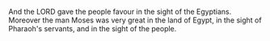 And the LORD gave the people favour in the sight of the Egyptians. Moreover the man Moses was very great in the land of Egypt, in the sight of Pharaoh's servants, and in the sight of the people.
